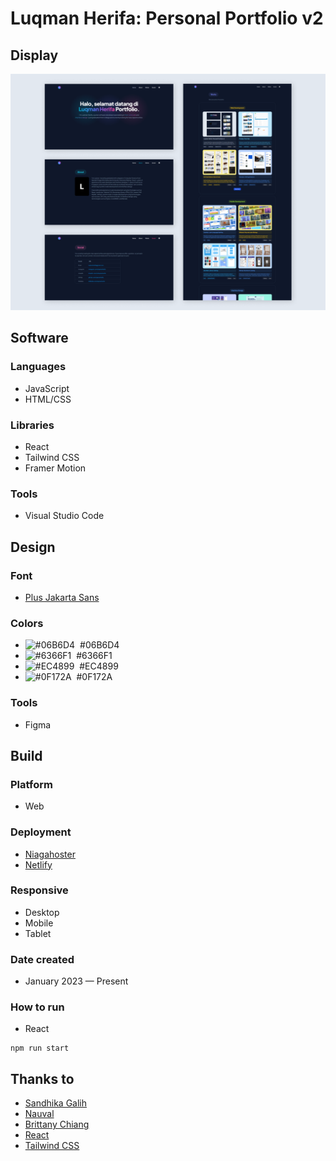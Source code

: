 # Luqman Herifa: Personal Portfolio v2

## Display
![Display](https://raw.githubusercontent.com/luqmanherifa/luqman-herifa-personal-portfolio-v2/main/public/works/luqmanherifav2.png)

## Software
### Languages
  - JavaScript
  - HTML/CSS

### Libraries
  - React
  - Tailwind CSS
  - Framer Motion

### Tools
  - Visual Studio Code

## Design
### Font
  - [Plus Jakarta Sans](https://fonts.google.com/specimen/Plus+Jakarta+Sans)
  
### Colors
  - ![#06B6D4](https://placehold.co/20x20/06B6D4/06B6D4.png)  #06B6D4
  - ![#6366F1](https://placehold.co/20x20/6366F1/6366F1.png)  #6366F1
  - ![#EC4899](https://placehold.co/20x20/EC4899/EC4899.png)  #EC4899
  - ![#0F172A](https://placehold.co/20x20/0F172A/0F172A.png)  #0F172A

### Tools
  - Figma

## Build
### Platform
  - Web
  
### Deployment
  - [Niagahoster](https://luqmaaan.site)
  - [Netlify](https://luqmanherifa.netlify.app)

### Responsive
  - Desktop
  - Mobile
  - Tablet

### Date created
  - January 2023 — Present

### How to run
  - React
```
npm run start
```

## Thanks to
  - [Sandhika Galih](https://www.youtube.com/@sandhikagalihWPU)
  - [Nauval](https://www.youtube.com/@mhdnauvalazhar)
  - [Brittany Chiang](https://github.com/bchiang7)
  - [React](https://react.dev)
  - [Tailwind CSS](  https://tailwindcss.com)
